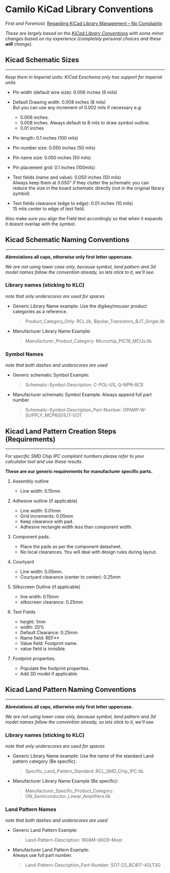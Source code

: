Camilo KiCad Library Conventions
==========================

_First and Foremost:_
[Regarding KiCad Library Management – No Complaints](https://camilotejeiro.wordpress.com/2016/04/21/regarding-kicad-library-management-no-complaints)

_These are largely based on the 
[KiCad Library Conventions](https://github.com/KiCad/kicad-library/wiki/Kicad-Library-Convention) 
with some minor changes based on my experience (completely personal 
choices and these **will** change)._


## Kicad Schematic Sizes
---

_Keep them in Imperial units: KiCad Eeschema only has support for imperial units._

* Pin width (default wire size):        0.006 inches (6 mils)

* Default Drawing width:                0.008 inches (8 mils)  
    But you can use any increment of 0.002 mils if necessary e.g:
    - 0.006 inches.
    - 0.008 inches. Always default to 8 mils to draw symbol outline.
    - 0.01  inches

* Pin length:                           0.1 inches (100 mils)

* Pin number size:                      0.050 inches (50 mils)

* Pin name size:                        0.050 inches (50 mils)

* Pin placement grid:                   0.1 inches  (100mils)

* Text fields (name and value):         0.050 inches (50 mils)  
    Always keep them at 0.050" if they clutter the schematic 
    you can reduce the size in the board schematic directly (not in 
    the original library symbol)

* Text fields clearance (edge to edge): 0.01 inches (10 mils)  
    15 mils center to edge of text field.

Also make sure you align the Field text accordingly so that when it expands 
it doesnt overlap with the symbol.


## Kicad Schematic Naming Conventions
---

**Abreviations all caps, otherwise only first letter uppercase.**

_We are not using lower case only, because symbol, land pattern and 3d 
model names follow the convention already, so lets stick to it, 
we'll see._

### Library names (sticking to KLC)

*note that only underscores are used for spaces*

* Generic Library Name example: 
    Use the digikey/mouser product categories as a reference.   
    > Product_Category_Only:          RCL.lib, Bipolar_Transistors_BJT_Single.lib
     
* Manufacturer Library Name Example:  
    > Manufacturer_Product_Category:  Microchip_PIC16_MCUs.lib

### Symbol Names 

*note that both dashes and underscores are used*

* Generic schematic Symbol Example:  
    > Schematic-Symbol-Description:               C-POL-US, Q-NPN-BCE
    
* Manufacturer schematic Symbol Example: 
    Always append full part number.  
    > Schematic-Symbol-Description_Part-Number:   OPAMP-W-SUPPLY_MCP6001UT-I/OT


## Kicad Land Pattern Creation Steps (Requirements)
---

_For specific SMD Chip IPC compliant numbers please refer to your 
calculator tool and use those results_

**These are our generic requirements for manufacturer specific parts.**

1. Assembly outline
    - Line width:                               0.15mm

2. Adhesive outline (if applicable)
    - Line width:                               0.01mm
    - Grid increments:                          0.05mm
    - Keep clearance with pad.
    - Adhesive rectangle width less than component width.

3. Component pads.
    - Place the pads as per the component datasheet.
    - No local clearances. You will deal with design rules during layout.

4. Courtyard
    - Line width:                               0.05mm.
    - Courtyard clearance (center to center):   0.25mm

5. Silkscreen Outline (if applicable)
    - line width:                               0.15mm
    - silkscreen clearance:                     0.25mm

6. Text Fields
    - height:                                   1mm
    - width:                                    20%
    - Default Clearance:                        0.25mm    
    - Name field:                               REF**
    - Value field:                              Footprint name.
    - value field is invisible.

7. Footprint properties.
    - Populate the footprint properties.
    - Add 3D model if applicable.


## Kicad Land Pattern Naming Conventions
---

**Abreviations all caps, otherwise only first letter uppercase.**

_We are not using lower case only, because symbol, land pattern and 3d 
model names follow the convention already, so lets stick to it, 
we'll see._

### Library names (sticking to KLC)

*note that only underscores are used for spaces*

* Generic Library Name example: 
    Use the name of the standard Land pattern category (Be specific).    
    > Specific_Land_Pattern_Standard:          RCL_SMD_Chip_IPC.lib.
     
* Manufacturer Library Name Example (Be specific):
    > Manufacturer_Specific_Product_Category:  ON_Semiconductor_Linear_Amplifiers.lib

### Land Pattern Names 

*note that both dashes and underscores are used*

* Generic Land Pattern Example:  
    > Land-Pattern-Description:               1608M-0603I-Most
    
* Manufacturer Land Pattern Example:  
    Always use full part number.  
    > Land-Pattern-Description_Part-Number:   SOT-23_BC817-40LT3G
